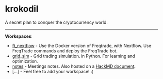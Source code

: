 # krokodil

A secret plan to conquer the cryptocurrency world.

---

**Workspaces**:

* [ft_nextflow](https://github.com/alussana/krokodil/tree/main/ft_nextflow) - Use the Docker version of Freqtrade, with Nextflow. Use FreqTrade commands and deploy the FreqTrade bot.
* [grid_sim](https://github.com/alussana/krokodil/tree/main/grid_sim) - Grid trading simulation. in Python. For learning and optimization.
* [notes](https://github.com/alussana/krokodil/tree/main/notes) - Meetings notes. Also hosted on a [HackMD document](https://hackmd.io/@alussana/B1FQ7AFHY/edit).
* [...] - Feel free to add your workspace! :)
